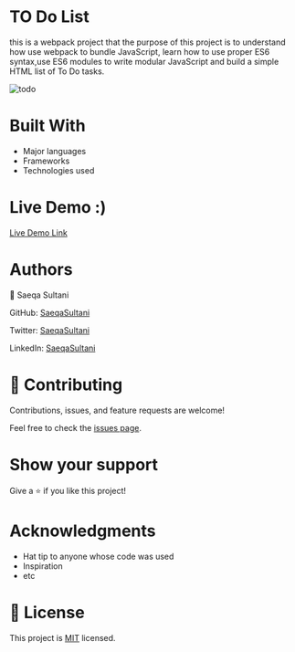 # TO Do List
this is a webpack project that the purpose of this project is to understand how use webpack to bundle JavaScript,
learn how to use proper ES6 syntax,use ES6 modules to write modular JavaScript and build a simple HTML list of To Do tasks.

![todo](https://user-images.githubusercontent.com/74806645/198382078-fbc62a49-ff50-4e41-a6bf-564a23086237.png)

# Built With
- Major languages
- Frameworks
- Technologies used

# Live Demo :)

[Live Demo Link](https://saeqasultani.github.io/To-Do-List-Project/)

# Authors

👤 Saeqa Sultani

GitHub: [SaeqaSultani](https://github.com/SaeqaSultani)

Twitter: [SaeqaSultani](https://twitter.com/SaeqaSultani)

LinkedIn: [SaeqaSultani](https://www.linkedin.com/in/saeqa-sultani-b41493187/)

# 🤝 Contributing
Contributions, issues, and feature requests are welcome!

Feel free to check the [issues page](https://github.com/SaeqaSultani/To-Do-List-Project/issues).

# Show your support
Give a ⭐️ if you like this project!

# Acknowledgments
- Hat tip to anyone whose code was used
- Inspiration
- etc
# 📝 License
This project is [MIT](https://github.com/SaeqaSultani/To-Do-List-Project/blob/to-do-list-structure/MIT.md) licensed.
